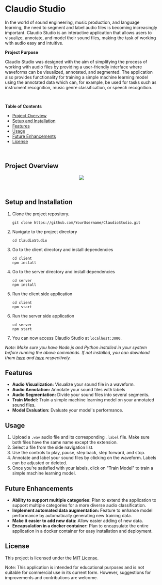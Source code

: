 # Claudio Studio

In the world of sound engineering, music production, and language learning, the need to segment and label audio files is becoming increasingly important. Claudio Studio is an interactive application that allows users to visualize, annotate, and model their sound files, making the task of working with audio easy and intuitive.

**Project Purpose**

Claudio Studio was designed with the aim of simplifying the process of working with audio files by providing a user-friendly interface where waveforms can be visualized, annotated, and segmented. The application also provides functionality for training a simple machine learning model using the annotated data which can, for example, be used for tasks such as instrument recognition, music genre classification, or speech recognition.

<br />

**Table of Contents**
- [Project Overview](#project-overview)
- [Setup and Installation](#setup-and-installation)
- [Features](#features)
- [Usage](#usage)
- [Future Enhancements](#future-enhancements)
- [License](#license)

<br />

## Project Overview 

<p align="center">
  <img src="https://github.com/mrconter1/Claudio/assets/32551374/ff69e33d-19db-4a2a-94f6-f41d815f225d" />
</p>
<br />

## Setup and Installation

1. Clone the project repository.

   ```
   git clone https://github.com/YourUsername/ClaudioStudio.git
   ```

2. Navigate to the project directory
   ```
   cd ClaudioStudio
   ```

3. Go to the client directory and install dependencies

   ```
   cd client
   npm install
   ```

4. Go to the server directory and install dependencies

   ```
   cd server
   npm install
   ```

5. Run the client side application

   ```
   cd client
   npm start
   ```

6. Run the server side application

   ```
   cd server
   npm start
   ```

7. You can now access Claudio Studio at `localhost:3000`.

*Note: Make sure you have Node.js and Python installed in your system before running the above commands. If not installed, you can download them [here](https://nodejs.org/en/download/) and [here](https://www.python.org/downloads/) respectively.*

## Features

- **Audio Visualization:** Visualize your sound file in a waveform.
- **Audio Annotation:** Annotate your sound files with labels
- **Audio Segmentation:** Divide your sound files into several segments.
- **Train Model:** Train a simple machine learning model on your annotated sound files.
- **Model Evaluation:** Evaluate your model's performance.

## Usage

1. Upload a `.wav` audio file and its corresponding `.label` file. Make sure both files have the same name except the extension.
2. Select a file from the side navigation list.
3. Use the controls to play, pause, step back, step forward, and stop.
4. Annotate and label your sound files by clicking on the waveform. Labels can be adjusted or deleted. 
5. Once you're satisfied with your labels, click on "Train Model" to train a simple machine learning model.

## Future Enhancements

- **Ability to support multiple categories:** Plan to extend the application to support multiple categories for a more diverse audio classification.
- **Implement automated data augmentation:** Feature to enhance model performance by automatically generating new training data.
- **Make it easier to add new data:** Allow easier adding of new data.
- **Encapsulation in a docker container:** Plan to encapsulate the entire application in a docker container for easy installation and deployment.

## License

This project is licensed under the [MIT License](LICENSE).

Note: This application is intended for educational purposes and is not suitable for commercial use in its current form. However, suggestions for improvements and contributions are welcome.
